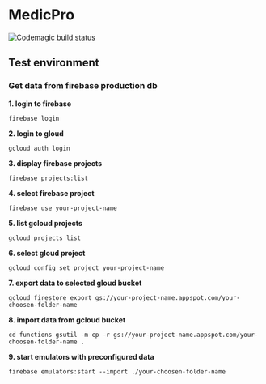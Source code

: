 # MedicPro
[![Codemagic build status](https://api.codemagic.io/apps/6314fb882923d8c627b1cbce/6314fb882923d8c627b1cbcd/status_badge.svg)](https://codemagic.io/apps/6314fb882923d8c627b1cbce/6314fb882923d8c627b1cbcd/latest_build)

## Test environment
### Get data from firebase production db

**1. login to firebase**

`firebase login`

**2. login to gloud**

`gcloud auth login`

**3. display firebase projects**

`firebase projects:list`

**4. select firebase project**

`firebase use your-project-name`

**5. list gcloud projects**

`gcloud projects list`

**6. select gloud project**

`gcloud config set project your-project-name`

**7. export data to selected gloud bucket**

`gcloud firestore export gs://your-project-name.appspot.com/your-choosen-folder-name`

**8. import data from gcloud bucket**

`cd functions gsutil -m cp -r gs://your-project-name.appspot.com/your-choosen-folder-name .`

**9. start emulators with preconfigured data**

`firebase emulators:start --import ./your-choosen-folder-name`
